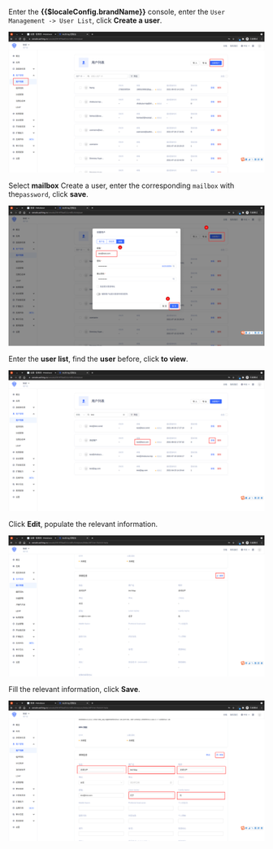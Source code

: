 <IntegrationDetailCard :title="`Create a CAS test user in ${$localeConfig.brandName} `">

Enter the **{{$localeConfig.brandName}}** console, enter the `User Management -> User List`, click **Create a user**.

<img src="../../images/integration/ldap-metabase/2-1.png" class="md-img-padding" />

Select **mailbox** Create a user, enter the corresponding `mailbox` with the`password`, click **save**.

<img src="../../images/integration/ldap-metabase/2-2.png" class="md-img-padding" />

Enter the **user list**, find the **user** before, click **to view**.

<img src="../../images/integration/ldap-metabase/2-4.png" class="md-img-padding" />

Click **Edit**, populate the relevant information.

<img src="../../images/integration/ldap-metabase/2-5.png" class="md-img-padding" />

Fill the relevant information, click **Save**.

<img src="../../images/integration/ldap-metabase/2-6.png" class="md-img-padding" />

</IntegrationDetailCard>
